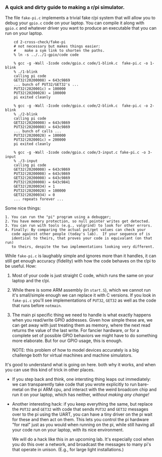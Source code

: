 ### A quick and dirty guide to making a r/pi simulator.

The file `fake-pi.c` implements a trivial fake r/pi system that will allow
you to debug your `gpio.c` code on your laptop.  You can compile it along
with `gpio.c` and whatever driver you want to produce an executable that
you can run on your laptop.


        cd 2-cross-check/fake-pi
        # not necessary but makes things easier:
        #    make a sym link to shorten the paths.
        % ln -s ../../1-gpio/code code

        % gcc -g -Wall -Icode code/gpio.c code/1-blink.c  fake-pi.c -o 1-blink
        % ./1-blink
        calling pi code
        GET32(20200008) = 643c9869
        ... bunch of PUT32/GET32's ...
        PUT32(2020001c) = 100000
        PUT32(20200028) = 100000
        pi exited cleanly

        % gcc -g -Wall -Icode code/gpio.c code/2-blink.c  fake-pi.c -o 2-blink
        % ./2-blink
        calling pi code
        GET32(20200008) = 643c9869
        PUT32(20200008) = 643c9869
        ... bunch of calls ...
        PUT32(20200028) = 100000
        PUT32(2020001c) = 200000
        pi exited cleanly

        % gcc -g -Wall -Icode code/gpio.c code/3-input.c fake-pi.c -o 3-input
        % ./3-input
        calling pi code
        GET32(20200008) = 643c9869
        PUT32(20200008) = 643c9869
        GET32(20200008) = 643c9869
        PUT32(20200008) = 643c9841
        GET32(20200034) = 1
        PUT32(20200028) = 100000
        GET32(20200034) = 0
        ... repeats forever ...

Some nice things:

    1. You can run the "pi" program using a debugger;
    2. You have memory protection, so null pointer writes get detected.
    3. You can run with tools (e.g., valgrind) to look for other errors.
    4. Finally: By comparing the actual put/get values can check your
       code against other people (today's lab).  If your sequence of is 
       identical to theirs, that proves your code is equivalant (on that run)
       to theirs, despite the two implementations looking very different.

While `fake-pi.c` is laughably simple and ignores more than it handles,
it can still get enough accuracy (fidelity) with how the code behaves
on the r/pi to be useful.  How:

   1. Most of your code is just straight C code, which runs the same on
      your laptop and the r/pi.
   2. While there is some ARM assembly (in `start.S`), which we cannot run
      it's small/simple enough we can replace it with C versions.
      If you look in `fake-pi.c` you'll see implementations of `PUT32`,
      `GET32` as well as the code that runs before `notmain`.
   3. The main pi specific thing we need to handle is what exactly
      happens when you read/write GPIO addresses.   Given how simple
      these are, we can get away with just treating them as memory, where
      the next read returns the value of the last write.  For fancier
      hardware, or for a complete set of possible GPIO behaviors we
      might have to do something more elaborate.  But for our GPIO usage,
      this is enough.

      NOTE: this problem of how to model devices accurately is a big
      challenge both for virtual machines and machine simulators.

It's good to understand what is going on here.  both why it works,
and when you can use this kind of trick in other places.

   - If you step back and think, one intersting thing leaps out
     immediately: we can transparently take code that you wrote explicitly
     to run bare-metal on the pi ARM cpu, and interact with the weird
     broadcom chip and run it on your laptop, which has neither, *without
     making any change!*

   - Another interesting hack: if you keep everything the same, but
     replace the `PUT32` and `GET32` with code that sends `PUT32` and
     `GET32` messages over to the pi using the UART, you can have a tiny
     driver on the pi wait for these and then act on them.  This lets you
     control the pi hardware "for real" just as you would when running
     on the pi, while still having all your code run on your laptop,
     with its nice environment.  

     We will do a hack like this in an upcoming lab.  It's especially cool
     when you do this over a network, and broadcast the messages to many
     pi's that operate in unison.  (E.g., for large light installations.)

